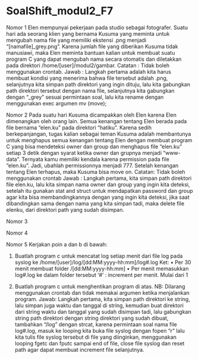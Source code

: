 # SoalShift_modul2_F7

Nomor 1
Elen mempunyai pekerjaan pada studio sebagai fotografer. Suatu hari ada seorang klien yang bernama
Kusuma yang meminta untuk mengubah nama file yang memiliki ekstensi .png menjadi
“[namafile]_grey.png”. Karena jumlah file yang diberikan Kusuma tidak manusiawi, maka Elen meminta
bantuan kalian untuk membuat suatu program C yang dapat mengubah nama secara otomatis dan
diletakkan pada direktori /home/[user]/modul2/gambar.
Catatan : Tidak boleh menggunakan crontab.
Jawab : Langkah pertama adalah kita harus membuat kondisi yang menerima bahwa file tersebut adalah
.png, selanjutnya kita simpan path direktori yang ingin dituju, lalu kita gabungkan path direktori tersebut
dengan nama file, selanjutnya kita gabungkan dengan “_grey” sesuai permintaan soal, lalu kita rename
dengan menggunakan exec argumen mv (move);

Nomor 2
Pada suatu hari Kusuma dicampakkan oleh Elen karena Elen dimenangkan oleh orang lain. Semua
kenangan tentang Elen berada pada file bernama “elen.ku” pada direktori “hatiku”. Karena sedih
berkepanjangan, tugas kalian sebagai teman Kusuma adalah membantunya untuk menghapus semua
kenangan tentang Elen dengan membuat program C yang bisa mendeteksi owner dan group dan
menghapus file “elen.ku” setiap 3 detik dengan syarat ketika owner dan grupnya menjadi “www-data”.
Ternyata kamu memiliki kendala karena permission pada file “elen.ku”. Jadi, ubahlah permissionnya
menjadi 777. Setelah kenangan tentang Elen terhapus, maka Kusuma bisa move on.
Catatan: Tidak boleh menggunakan crontab
Jawab :
Langkah pertama, kita simpan path direktori file elen.ku, lalu kita simpan nama owner dan group yang
ingin kita deteksi, setelah itu gunakan stat and struct untuk mendapatkan password dan group agar kita
bisa membandingkannya dengan yang ingin kita deteksi, jika saat dibandingkan sama dengan nama
yang kita simpan tadi, maka delete file elenku, dari direktori path yang sudah disimpan.

Nomor 3

Nomor 4

Nomor 5
Kerjakan poin a dan b di bawah:
1. Buatlah program c untuk mencatat log setiap menit dari file log pada syslog ke
/home/[user]/log/[dd:MM:yyyy-hh:mm]/log#.log
Ket:
• Per 30 menit membuat folder /[dd:MM:yyyy-hh:mm]
• Per menit memasukkan log#.log ke dalam folder tersebut
‘#’ : increment per menit. Mulai dari 1

2. Buatlah program c untuk menghentikan program di atas.
NB: Dilarang menggunakan crontab dan tidak memakai argumen ketika menjalankan program.
Jawab:
Langkah pertama, kita simpan path direktori ke string, lalu simpan juga waktu dan tanggal di string,
kemudian buat direktori dari string waktu dan tanggal yang sudah disimpan tadi, lalu gabungkan string
path direktori dengan string direktori yang sudah dibuat, tambahkan “/log” dengan strcat, karena
permintaan soal nama file log#.log, masuk ke looping kita buka file syslog dengan fopen “r” lalu kita tulis
file syslog tersebut di file yang diinginkan, menggunakan looping fgetc dan fputc sampai end of file, close
file syslog dan reset path agar dapat membuat increment file selanjutnya.
